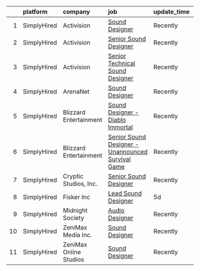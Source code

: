 

|    | platform    | company                | job                                                                                                                                                          | update_time   | location            |
|---:|:------------|:-----------------------|:-------------------------------------------------------------------------------------------------------------------------------------------------------------|:--------------|:--------------------|
|  1 | SimplyHired | Activision             | [Sound Designer](https://www.simplyhired.com/job/i7qlcqa6pP-srEpgyNNEjRvZmW5tDc8R6vUqXUq0hP94Ee2Cl5AgeQ?q=sound+designer)                                    | Recently      | Austin, TX          |
|  2 | SimplyHired | Activision             | [Senior Sound Designer](https://www.simplyhired.com/job/RiAdKDyRKn6xNiLfv66Fnp8k2WALRup2jfGCSo53mcAt6ILgXW08Bg?q=sound+designer)                             | Recently      | Playa Vista, CA     |
|  3 | SimplyHired | Activision             | [Senior Technical Sound Designer](https://www.simplyhired.com/job/9hCbFPJg8PBb9eUU3Zq1tfZjkMCoW97xuGTFKSHPhX1gKBmyNTMIMQ?q=sound+designer)                   | Recently      | Austin, TX          |
|  4 | SimplyHired | ArenaNet               | [Sound Designer](https://www.simplyhired.com/job/rThG5IY9IzWMAoan9hcJnI7UxDCG6Ihg__kK3_DSy7e3u3DOyW-XHQ?q=sound+designer)                                    | Recently      | Bellevue, WA        |
|  5 | SimplyHired | Blizzard Entertainment | [Sound Designer - Diablo Immortal](https://www.simplyhired.com/job/be44SuZxxfwebqNPsGkhf71yHynOZ_Q7VRJIkl51HzMzpl7Qx8Iqxg?q=sound+designer)                  | Recently      | Irvine, CA          |
|  6 | SimplyHired | Blizzard Entertainment | [Senior Sound Designer - Unannounced Survival Game](https://www.simplyhired.com/job/_0wtW7OULSv3SSIU_IBBkipWkAl6k9fhPHCH7VdhKTWfqqeoA7j8PA?q=sound+designer) | Recently      | Irvine, CA          |
|  7 | SimplyHired | Cryptic Studios, Inc.  | [Senior Sound Designer](https://www.simplyhired.com/job/QHcUWe9vgtEgc8I_ls8Nj2XSB_OgREPx589ZqTl_k76Voep_cf3XeA?q=sound+designer)                             | Recently      | Los Gatos, CA       |
|  8 | SimplyHired | Fisker Inc             | [Lead Sound Designer](https://www.simplyhired.com/job/dI5Bbqm-bjwkPbxntvd3TX8RB_JZi5B9gGM-NYARZTCGrq7u-RPmBg?q=sound+designer)                               | 5d            | Manhattan Beach, CA |
|  9 | SimplyHired | Midnight Society       | [Audio Designer](https://www.simplyhired.com/job/nn502Lo13jLcSr2d4fnbt_i2K9Bf6y2BltTqfZgqk7LZooiHPAoyUA?q=sound+designer)                                    | Recently      | Remote              |
| 10 | SimplyHired | ZeniMax Media Inc.     | [Sound Designer](https://www.simplyhired.com/job/GqzCmVyjraA7eA_QKeIN6jFMgdfz-iNC9_SDD75S0gcmQzfsZxbF8Q?q=sound+designer)                                    | Recently      | Hunt Valley, MD     |
| 11 | SimplyHired | ZeniMax Online Studios | [Sound Designer](https://www.simplyhired.com/job/f9irH53AftSo5CFAcz4vrVeB0Dow8_vUkdNzrk1ktKdq7GI-stl2BQ?q=sound+designer)                                    | Recently      | Hunt Valley, MD     |
